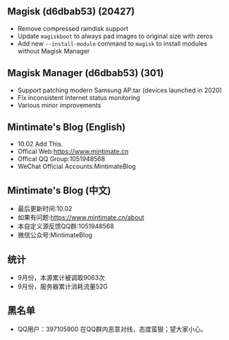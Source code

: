 ## Magisk (d6dbab53) (20427)
- Remove compressed ramdisk support
- Update `magiskboot` to always pad images to original size with zeros
- Add new `--install-module` command to `magisk` to install modules without Magisk Manager

## Magisk Manager (d6dbab53) (301)
- Support patching modern Samsung AP.tar (devices launched in 2020)
- Fix inconsistent Internet status monitoring
- Various minor improvements

## Mintimate's Blog (English)
- 10.02 Add This.
- Offical Web:https://www.mintimate.cn
- Offical QQ Group:1051948568
- WeChat Official Accounts:MintimateBlog

## Mintimate's Blog (中文)
- 最后更新时间:10.02
- 如果有问题:https://www.mintimate.cn/about
- 本自定义源反馈QQ群:1051948568
- 微信公众号:MintimateBlog

## 统计
- 9月份，本源累计被调取9063次
- 9月份，服务器累计消耗流量52G

## 黑名单
- QQ用户：397105900 在QQ群内恶意对线，态度蛮狠；望大家小心。
